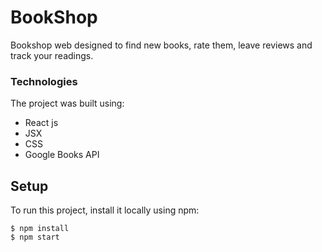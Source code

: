 # BookShop
Bookshop web designed to find new books, rate them, leave reviews and track your readings. 

### Technologies
The project was built using: 
* React js
* JSX
* CSS
* Google Books API

## Setup
To run this project, install it locally using npm:
```
$ npm install
$ npm start
```



